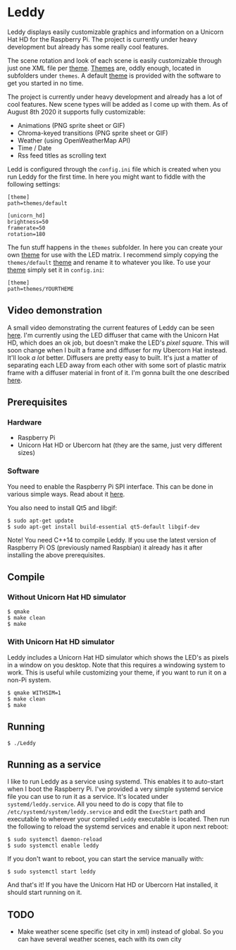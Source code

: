 # Leddy
Leddy displays easily customizable graphics and information on a Unicorn Hat HD for the Raspberry Pi. The project is currently under heavy development but already has some really cool features.

The scene rotation and look of each scene is easily customizable through just one XML file per [theme](docs/THEMES.md). [Themes](docs/THEMES.md) are, oddly enough, located in subfolders under `themes`. A default [theme](docs/THEMES.md) is provided with the software to get you started in no time.

The project is currently under heavy development and already has a lot of cool features. New scene types will be added as I come up with them. As of August 8th 2020 it supports fully customizable:
- Animations (PNG sprite sheet or GIF)
- Chroma-keyed transitions (PNG sprite sheet or GIF)
- Weather (using OpenWeatherMap API)
- Time / Date
- Rss feed titles as scrolling text

Ledd is configured through the `config.ini` file which is created when you run Leddy for the first time. In here you might want to fiddle with the following settings:
```
[theme]
path=themes/default

[unicorn_hd]
brightness=50
framerate=50
rotation=180
```
The fun stuff happens in the `themes` subfolder. In here you can create your own [theme](docs/THEMES.md) for use with the LED matrix. I recommend simply copying the `themes/default` [theme](docs/THEMES.md) and rename it to whatever you like. To use your [theme](docs/THEMES.md) simply set it in `config.ini`:
```
[theme]
path=themes/YOURTHEME
```
## Video demonstration
A small video demonstrating the current features of Leddy can be seen [here](https://youtu.be/k52cSKUpY_k). I'm currently using the LED diffuser that came with the Unicorn Hat HD, which does an ok job, but doesn't make the LED's *pixel square*. This will soon change when I built a frame and diffuser for my Ubercorn Hat instead. It'll look *a lot* better. Diffusers are pretty easy to built. It's just a matter of separating each LED away from each other with some sort of plastic matrix frame with a diffuser material in front of it. I'm gonna built the one described [here](https://pinshape.com/items/48046-3d-printed-pimoroni-ubercorn-game-frame).

## Prerequisites

### Hardware
* Raspberry Pi
* Unicorn Hat HD or Ubercorn hat (they are the same, just very different sizes)

### Software
You need to enable the Raspberry Pi SPI interface. This can be done in various simple ways. Read about it [here](https://www.raspberrypi.org/documentation/hardware/raspberrypi/spi/README.md).

You also need to install Qt5 and libgif:
```
$ sudo apt-get update
$ sudo apt-get install build-essential qt5-default libgif-dev
```
Note! You need C++14 to compile Leddy. If you use the latest version of Raspberry Pi OS (previously named Raspbian) it already has it after installing the above prerequisites.

## Compile
### Without Unicorn Hat HD simulator
```
$ qmake
$ make clean
$ make
```

### With Unicorn Hat HD simulator
Leddy includes a Unicorn Hat HD simulator which shows the LED's as pixels in a window on you desktop. Note that this requires a windowing system to work. This is useful while customizing your theme, if you want to run it on a non-Pi system.
```
$ qmake WITHSIM=1
$ make clean
$ make
```

## Running
```
$ ./Leddy
```

## Running as a service
I like to run Leddy as a service using systemd. This enables it to auto-start when I boot the Raspberry Pi. I've provided a very simple systemd service file you can use to run it as a service. It's located under `systemd/leddy.service`. All you need to do is copy that file to `/etc/systemd/system/leddy.service` and edit the `ExecStart` path and executable to wherever your compiled `Leddy` executable is located. Then run the following to reload the systemd services and enable it upon next reboot:
```
$ sudo systemctl daemon-reload
$ sudo systemctl enable leddy
```
If you don't want to reboot, you can start the service manually with:
```
$ sudo systemctl start leddy
```
And that's it! If you have the Unicorn Hat HD or Ubercorn Hat installed, it should start running on it.

## TODO
* Make weather scene specific (set city in xml) instead of global. So you can have several weather scenes, each with its own city
